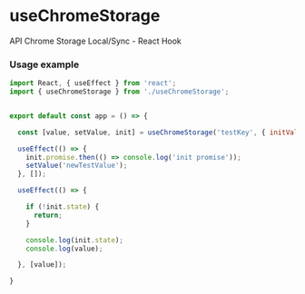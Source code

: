 # useChromeStorage
API Chrome Storage Local/Sync - React Hook


### Usage example

```javascript
import React, { useEffect } from 'react';
import { useChromeStorage } from './useChromeStorage';


export default const app = () => {

  const [value, setValue, init] = useChromeStorage('testKey', { initValue: 'testValue', sync: false, validator: () => true });

  useEffect(() => {
    init.promise.then(() => console.log('init promise'));
    setValue('newTestValue');
  }, []);

  useEffect(() => {

    if (!init.state) {
      return;
    }

    console.log(init.state);
    console.log(value);

  }, [value]);

}
```
